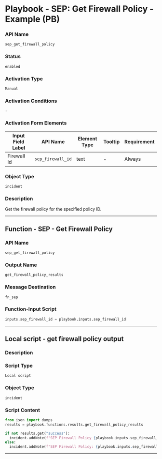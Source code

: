 <!--
    DO NOT MANUALLY EDIT THIS FILE
    THIS FILE IS AUTOMATICALLY GENERATED WITH resilient-sdk codegen
    Generated with resilient-sdk v51.0.2.2.1096
-->

# Playbook - SEP: Get Firewall Policy - Example (PB)

### API Name
`sep_get_firewall_policy`

### Status
`enabled`

### Activation Type
`Manual`

### Activation Conditions
`-`

### Activation Form Elements
| Input Field Label | API Name | Element Type | Tooltip | Requirement |
| ----------------- | -------- | ------------ | ------- | ----------- |
| Firewall Id | `sep_firewall_id` | text | - | Always |

### Object Type
`incident`

### Description
Get the firewall policy for the specified policy ID.


---
## Function - SEP - Get Firewall Policy

### API Name
`sep_get_firewall_policy`

### Output Name
`get_firewall_policy_results`

### Message Destination
`fn_sep`

### Function-Input Script
```python
inputs.sep_firewall_id = playbook.inputs.sep_firewall_id
```

---

## Local script - get firewall policy output

### Description


### Script Type
`Local script`

### Object Type
`incident`

### Script Content
```python
from json import dumps
results = playbook.functions.results.get_firewall_policy_results

if not results.get("success"):
  incident.addNote(f"SEP Firewall Policy {playbook.inputs.sep_firewall_id} error. Reason: {results.get('reason')}")
else:
  incident.addNote(f"SEP Firewall Policy: {playbook.inputs.sep_firewall_id}\n\n{dumps(results.get('content'), indent=4)}")
```

---

